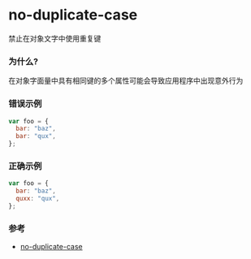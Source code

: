 # no-duplicate-case

禁止在对象文字中使用重复键

### 为什么?

在对象字面量中具有相同键的多个属性可能会导致应用程序中出现意外行为

### 错误示例

```js
var foo = {
  bar: "baz",
  bar: "qux",
};
```

### 正确示例

```js
var foo = {
  bar: "baz",
  quxx: "qux",
};
```

### 参考

- [no-duplicate-case](https://eslint.org/docs/rules/no-duplicate-case)
